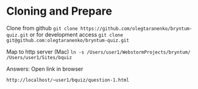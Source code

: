 Cloning and Prepare
===================

Clone from github
    `git clone https://github.com/olegtaranenko/bryntum-quiz.git`
or for development access
    `git clone git@github.com:olegtaranenko/bryntum-quiz.git`
    
Map to http server (Mac)
    `ln -s /Users/user1/WebstormProjects/bryntum/ /Users/user1/Sites/bquiz`
    

Answers:
Open link in browser

    http://localhost/~user1/bquiz/question-1.html
    
